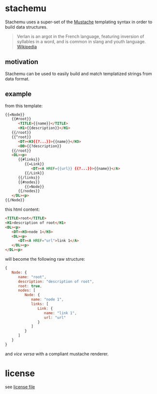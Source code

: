 # stachemu
Stachemu uses a super-set of the [Mustache][1] templating syntax in order to build data structures.

> Verlan is an argot in the French language, featuring inversion of syllables in a word, and is common in slang and youth language. [Wikipedia][2]

## motivation
Stachemu can be used to easily build and match templatized strings from data format.

## example
from this template:
```html
{{=Node}}
   {{#root}}
      <TITLE>{{name}}</TITLE>
      <H1>{{description}}</H1>
   {{/root}}
   {{^root}}
      <DT><H3{{?...}}>{{name}}</H3>
      <DD>{{?description}}
   {{/root}}
   <DL><p>
      {{#links}}
         {{=Link}}
            <DT><A HREF={{url}} {{?...}}>{{name}}</A>
         {{/Link}}
      {{/links}}
      {{#nodes}}
         {{>Node}}
      {{/nodes}}
   </DL><p>
{{/Node}}
```

this html content:
```html
<TITLE>root</TITLE>
<H1>description of root</H1>
<DL><p>
   <DT><H3>node 1</H3>
   <DL><p>
      <DT><A HREF="url">link 1</A>
   </DL><p>
</DL><p>
```

will become the following raw structure:
```js
{
   Node: {
      name: "root",
      description: "description of root",
      root: true,
      nodes: [
         Node: {
            name: "node 1",
            links: [
               Link: {
                  name: "link 1",
                  url: "url"
               }
            ]
         }
      ]
   }
}
```
and *vice versa* with a compliant mustache renderer.

[1]: https://mustache.github.io/
[2]: https://en.wikipedia.org/wiki/Verlan

# license
see [license file](https://github.com/team-chiru/stachemu/blob/master/LICENSE)
